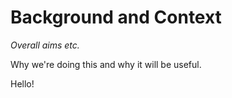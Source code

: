 # Background and Context

_Overall aims etc._

Why we're doing this and why it will be useful.

Hello!
